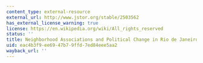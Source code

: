 ```yaml
---
content_type: external-resource
external_url: http://www.jstor.org/stable/2503562
has_external_license_warning: true
license: https://en.wikipedia.org/wiki/All_rights_reserved
status: ''
title: Neighborhood Associations and Political Change in Rio de Janeiro
uid: eac4b3f9-ee69-47b7-9ffd-7ed84eee5aa2
wayback_url: ''
---
```

